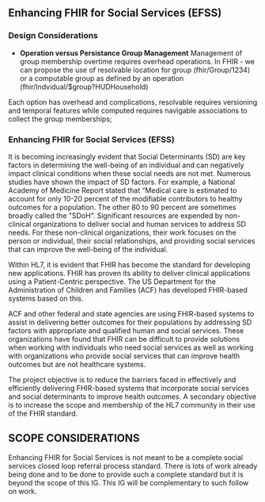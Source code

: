 ##  Enhancing FHIR for Social Services (EFSS)

### Design Considerations
* **Operation versus Persistance Group Management**
Management of group membership overtime requires overhead operations.  In FHIR - we can propose the use of resolvable location for group (fhir/Group/1234) or a computable group as defined by an operation (fhir/Indvidual/$group?HUDHousehold)

Each option has overhead and complications, resolvable requires versioning and temporal features while computed requires navigable associations to collect the group memberships;  


### Enhancing FHIR for Social Services (EFSS)
It is becoming increasingly evident that Social Determinants (SD) are key factors in determining the well-being of an individual and can negatively impact clinical conditions when these social needs are not met. Numerous studies have shown the impact of SD factors.  For example, a National Academy of Medicine Report stated that “Medical care is estimated to account for only 10-20 percent of the modifiable contributors to healthy outcomes for a population. The other 80 to 90 percent are sometimes broadly called the "SDoH”. Significant resources are expended by non-clinical organizations to deliver social and human services to address SD needs. For these non-clinical organizations, their work focuses on the person or individual, their social relationships, and providing social services that can improve the well-being of the individual.

Within HL7, it is evident that FHIR has become the standard for developing new applications. FHIR has proven its ability to deliver clinical applications using a Patient-Centric perspective. The US Department for the Administration of Children and Families (ACF) has developed FHIR-based systems based on this.

ACF and other federal and state agencies are using FHIR-based systems to assist in delivering better outcomes for their populations by addressing SD factors with appropriate and qualified human and social services. These organizations have found that FHIR can be difficult to provide solutions when working with individuals who need social services as well as working with organizations who provide social services that can improve health outcomes but are not healthcare systems.

The project objective is to reduce the barriers faced in effectively and efficiently delivering FHIR-based systems that incorporate social services and social determinants to improve health outcomes. A secondary objective is to increase the scope and membership of the HL7 community in their use of the FHIR standard.

 
## SCOPE CONSIDERATIONS
Enhancing FHIR for Social Services is not meant to be a complete social services closed loop referral process standard. 
There is lots of work already being done and to be done to provide such a complete standard but it is beyond the scope of this IG.
This IG will be complementary to such follow on work.
